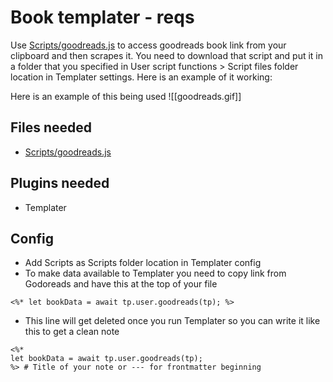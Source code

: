 # Book templater - reqs

Use [Scripts/goodreads.js](Scripts/goodreads.js) to access goodreads book link from your clipboard and then scrapes it. You need to download that script and put it in a folder that you specified in User script functions > Script files folder location in Templater settings.
Here is an example of it working:

Here is an example of this being used ![[goodreads.gif]]

## Files needed
- [Scripts/goodreads.js](Scripts/goodreads.js)

## Plugins needed
- Templater

## Config
- Add Scripts as Scripts folder location in Templater config
- To make data available to Templater you need to copy link from Godoreads and have this at the top of your file
```
<%* let bookData = await tp.user.goodreads(tp); %>
```

- This line will get deleted once you run Templater so you can write it like this to get a clean note
```
<%*
let bookData = await tp.user.goodreads(tp);
%> # Title of your note or --- for frontmatter beginning 
```

